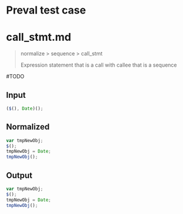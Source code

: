 # Preval test case

# call_stmt.md

> normalize > sequence > call_stmt
>
> Expression statement that is a call with callee that is a sequence

#TODO

## Input

`````js filename=intro
($(), Date)();
`````

## Normalized

`````js filename=intro
var tmpNewObj;
$();
tmpNewObj = Date;
tmpNewObj();
`````

## Output

`````js filename=intro
var tmpNewObj;
$();
tmpNewObj = Date;
tmpNewObj();
`````
